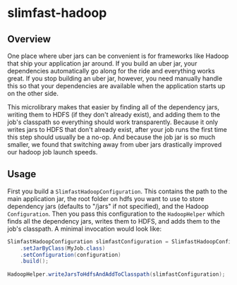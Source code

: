 # slimfast-hadoop

## Overview ##

One place where uber jars can be convenient is for frameworks like Hadoop that ship your application jar around.
If you build an uber jar, your dependencies automatically go along for the ride and everything works great. If
you stop building an uber jar, however, you need manually handle this so that your dependencies are available
when the application starts up on the other side. 

This microlibrary makes that easier by finding all of the dependency jars, writing them to HDFS (if they don't 
already exist), and adding them to the job's classpath so everything should work transparently. Because it only 
writes jars to HDFS that don't already exist, after your job runs the first time this step should usually be a 
no-op. And because the job jar is so much smaller, we found that switching away from uber jars drastically 
improved our hadoop job launch speeds.

## Usage ##

First you build a `SlimfastHadoopConfiguration`. This contains the path to the main application jar, the root
folder on hdfs you want to use to store dependency jars (defaults to "/jars" if not specified), and the Hadoop 
`Configuration`. Then you pass this configuration to the `HadoopHelper` which finds all the dependency jars, 
writes them to HDFS, and adds them to the job's classpath. A minimal invocation would look like:

```java
SlimfastHadoopConfiguration slimfastConfiguration = SlimfastHadoopConfiguration.newBuilder()
    .setJarByClass(MyJob.class)
    .setConfiguration(configuration)
    .build();
    
HadoopHelper.writeJarsToHdfsAndAddToClasspath(slimfastConfiguration);    
```
